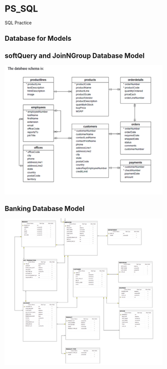 # PS_SQL
SQL Practice 
## Database for Models

<p align="center">
  <h2>softQuery and  JoinNGroup Database Model</h2>
  <img src="Images/SoftQueryDatabaseDiagram.png" title="hover text">
  <h2>Banking Database Model</h2>
  <img src="Images/BankingDBModel.png" title="hover text">
</p>
